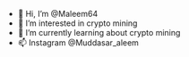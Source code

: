 - 👋 Hi, I’m @Maleem64
- 👀 I’m interested in crypto mining 
- 🌱 I’m currently learning about crypto mining 
- 📫 Instagram @Muddasar_aleem

<!---
Maleem64/Maleem64 is a ✨ special ✨ repository because its `README.md` (this file) appears on your GitHub profile.
You can click the Preview link to take a look at your changes.
--->

